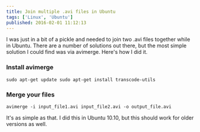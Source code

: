 ```yaml
---
title: Join multiple .avi files in Ubuntu
tags: ['Linux', 'Ubuntu']
published: 2016-02-01 11:12:13
---
```


I was just in a bit of a pickle and needed to join two .avi files together while
in Ubuntu. There are a number of solutions out there, but the most simple
solution I could find was via avimerge. Here's how I did it.

### Install avimerge

```shell
sudo apt-get update sudo apt-get install transcode-utils
```

### Merge your files

```shell
avimerge -i input_file1.avi input_file2.avi -o output_file.avi
```

It's as simple as that. I did this in Ubuntu 10.10, but this should work for
older versions as well.
